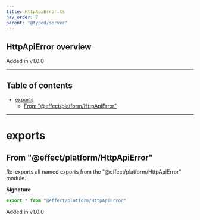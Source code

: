 ```yaml
---
title: HttpApiError.ts
nav_order: 7
parent: "@typed/server"
---
```


## HttpApiError overview

Added in v1.0.0

---

<h2 class="text-delta">Table of contents</h2>

- [exports](#exports)
  - [From "@effect/platform/HttpApiError"](#from-effectplatformhttpapierror)

---

# exports

## From "@effect/platform/HttpApiError"

Re-exports all named exports from the "@effect/platform/HttpApiError" module.

**Signature**

```ts
export * from "@effect/platform/HttpApiError"
```

Added in v1.0.0
